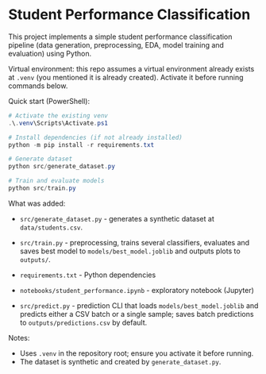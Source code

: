 # Student Performance Classification

This project implements a simple student performance classification pipeline (data generation, preprocessing, EDA, model training and evaluation) using Python.

Virtual environment: this repo assumes a virtual environment already exists at `.venv` (you mentioned it is already created). Activate it before running commands below.

Quick start (PowerShell):

```powershell
# Activate the existing venv
.\.venv\Scripts\Activate.ps1

# Install dependencies (if not already installed)
python -m pip install -r requirements.txt

# Generate dataset
python src/generate_dataset.py

# Train and evaluate models
python src/train.py
```

What was added:
- `src/generate_dataset.py` - generates a synthetic dataset at `data/students.csv`.
- `src/train.py` - preprocessing, trains several classifiers, evaluates and saves best model to `models/best_model.joblib` and outputs plots to `outputs/`.
- `requirements.txt` - Python dependencies
- `notebooks/student_performance.ipynb` - exploratory notebook (Jupyter)

- `src/predict.py` - prediction CLI that loads `models/best_model.joblib` and predicts either a CSV batch or a single sample; saves batch predictions to `outputs/predictions.csv` by default.

Notes:
- Uses `.venv` in the repository root; ensure you activate it before running.
- The dataset is synthetic and created by `generate_dataset.py`.
